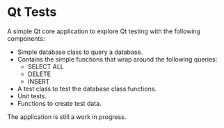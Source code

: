 # Qt Tests

A simple Qt core application to explore Qt testing with the following components:
- Simple database class to query a database.
- Contains the simple functions that wrap around the following queries:
  - SELECT ALL
  - DELETE
  - INSERT
- A test class to test the database class functions.
- Unit tests.
- Functions to create test data.

The application is still a work in progress.